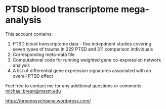 # PTSD blood transcriptome mega-analysis
This account contains:

1) PTSD blood transcriptome data - five indepdnent studies covering seven types of trauma in 229 PTSD and 311 comparison individuals
2) Corresponding meta-data file
3) Computational code for running weighted gene co-expression network analysis
4) A list of differential gene expression signatures associated with an overall PTSD effect

Feel free to contact me for any additional questions or comments: michael.breen@mssm.edu

https://breenpsychgene.wordpress.com/
